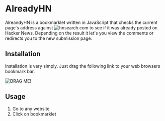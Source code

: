 AlreadyHN
=========

AlreandyHN is a bookmarklet written in JavaScript that checks the current page's address against ![hnsearch.com](http://www.hnsearch.com) to see if it was already posted on Hacker News.
Depending on the result it let's you view the comments or redirects you to the new submission page.


Installation
--------

Installation is very simply. Just drag the following link to your web browsers bookmark bar.

![DRAG ME!](javascript:(function()%7Bfunction%20c()%7Bfunction%20b()%7Bif(confirm(%22Not%20on%20Hacker%20News.%5CnDo%20you%20want%20to%20create%20a%20new%20post%3F%22))postUrl%3D%22http%3A%2F%2Fnews.ycombinator.com%2Fsubmitlink%3Fu%3D%22%2BencodeURIComponent(document.location)%2Cwindow.location%3DpostUrl%7Dvar%20c%3Dwindow.location.href%2Ce%3BjQuery.ajax(%7Burl%3A%22http%3A%2F%2Fapi.thriftdb.com%2Fapi.hnsearch.com%2Fitems%2F_search%3Ffilter%255Bfields%255D%255Btype%255D%3Dsubmission%26q%3D%22%2Bc%2CdataType%3A%22jsonp%22%2Cjsonp%3A%22callback%22%2CjsonpCallback%3A%22callback%22%2Csuccess%3Afunction(d)%7Bvar%20d%3Dd.results%2Cf%3Ba%26%26%24(a).remove()%3Bif(!d.length)return%20b()%3B%0Afor(var%20g%3Dd.length-1%3B0%3C%3Dg%3Bg--)%7Bvar%20h%3Dd%5Bg%5D%3Bif(h.item.url%3D%3D%3Dc)%7Bf%3Dh.item%3Bbreak%7D%7Dif(f)%7Bif(confirm(%22Already%20on%20Hacker%20News.%5CnDo%20you%20want%20to%20see%20the%20comments%3F%22))e%3D%22http%3A%2F%2Fnews.ycombinator.com%2Fitem%3Fid%3D%22%2Bf.id%2Cwindow.location%3De%7Delse%20b()%7D%7D)%7Dvar%20a%3Ddocument.createElement(%22div%22)%3Ba.style.position%3D%22fixed%22%3Ba.style.padding%3D%2210px%22%3Ba.style.background%3D%22%23ff6600%22%3Ba.style.top%3D%2210px%22%3Ba.style.left%3D%2210px%22%3Ba.style.fontFamily%3D%22Helvetica%2C%20Arial%2C%20sans-serif%22%3Ba.innerHTML%3D%22Searching%20Hacker%20News...%22%3Bdocument.body.appendChild(a)%3B%0Aif(void%200%3D%3D%3Dwindow.jQuery%7C%7C%221.3.2%22%3Ewindow.jQuery.fn.jquery)%7Bvar%20e%3D!1%2Cb%3Ddocument.createElement(%22script%22)%3Bb.src%3D%22http%3A%2F%2Fajax.googleapis.com%2Fajax%2Flibs%2Fjquery%2F1.3.2%2Fjquery.min.js%22%3Bb.onload%3Db.onreadystatechange%3Dfunction()%7Bif(!e%26%26(!this.readyState%7C%7C%22loaded%22%3D%3Dthis.readyState%7C%7C%22complete%22%3D%3Dthis.readyState))e%3D!0%2Cc()%7D%3Bdocument.getElementsByTagName(%22head%22)%5B0%5D.appendChild(b)%7Delse%20c()%7D)()%3B)


Usage
-----

1. Go to any website
2. Click on bookmarklet